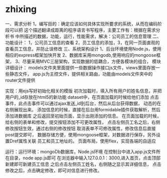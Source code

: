 # zhixing
一、需求分析
1，编写目的：确定应该如何具体实现所要求的系统，从而在编码阶段可以把
这个描述翻译成距离的程序语言书写程序，主要工作有：根据在需求分析书
中所描述的数据，功能，运行，性能需求，解决：公司员工的信息管理
二、功能设计：
1，公司员工信息的查看
2，员工信息的添加，3，在同一页面直观的查看员工信息，并防止误修改
三、系统架构设计
1、后台环境使用Node.js，使用相应的express框架加快开发
2、数据库采用mongodb,使用响应的mongoose框架，
3、尽量采用MVC三层架构，实现数据的低耦合，方便各模块的组合，
模块详细设计：
models文件夹里面提供一些数据操作接口js文件，views里面存放一些静态文件，
app.js为主控文件，提供相关路由，功能由models文件夹中的router文件提供


实现：用ejs写好初始化相关的模版
初次加载时，填入所有用户的姓名信息，并把用户的_id存放在html5的新功能
dataset中，在页面加载的时候给他们添加
点击事件，此点击事件可以通过ajax发送_id到后台，然后从后台获得数据，
动态的在右侧展现出来。
添加信息的时候，直接在后台用formidable插件获取解析，然后添加进数据库
之后返回至初始页面，显示出刚添加的信息。
在页面加载的时候，给右侧的表单和修改，提交按钮添加不可更改属性，
点击左侧员工名之后，右侧修改按钮生效，通过右侧的修改按钮
取消表单不可修改属性，修改信息后直接post提交即可，
数据存储方便，使用mongoose框架，对数据进行保存，另外设置Dref属性关联
员工和员工地址的。
页面布局，使用flex，实现各端的自适应

运行：运行环境：mongoDb数据库，Node.js环境
在控制台中进入app.js文件所在目录，node app.js即可
在浏览器中输入127.0.0.1：3000,进入首页，点击顶部新建即可新建员工信息
之后点击左侧员工姓名，右侧随之显示其详细信息，
点击修改之后，点击确定修改，即可对信息进行修改。
